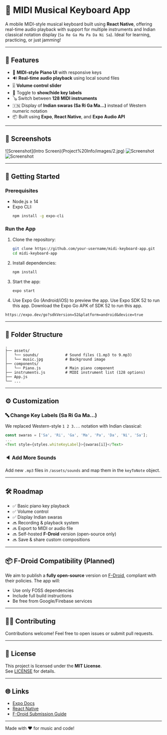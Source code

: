 # 🎹 MIDI Musical Keyboard App

A mobile MIDI-style musical keyboard built using **React Native**, offering real-time audio playback with support for multiple instruments and Indian classical notation display (`Sa Re Ga Ma Pa Da Ni Sa`). Ideal for learning, practicing, or just jamming!

---

## 📱 Features

- 🎼 **MIDI-style Piano UI** with responsive keys
- 🔊 **Real-time audio playback** using local sound files
- 🎚️ **Volume control slider**
- 🎹 Toggle to **show/hide key labels**
- 🪕 Switch between **128 MIDI instruments**
- 🇮🇳 Display of **Indian swaras (Sa Ri Ga Ma...)** instead of Western numeric notation
- 📦 Built using **Expo**, **React Native**, and **Expo Audio API**

---

## 📸 Screenshots

![Screenshot](Intro Screen)(Project%20Info/images/2.jpg)
![Screenshot](Project%20Info/images/3.jpg)
![Screenshot](Project%20Info/images/4.jpg)


---

## 🚀 Getting Started

### Prerequisites

- Node.js ≥ 14
- Expo CLI:  
  ```bash
  npm install -g expo-cli
  ```

### Run the App

1. Clone the repository:
   ```bash
   git clone https://github.com/your-username/midi-keyboard-app.git
   cd midi-keyboard-app
   ```

2. Install dependencies:
   ```bash
   npm install
   ```

3. Start the app:
   ```bash
   expo start
   ```

4. Use Expo Go (Android/iOS) to preview the app.
Use Expo SDK 52 to run this app. Download the Expo Go APK of SDK 52 to run this app. 
 ```
 https://expo.dev/go?sdkVersion=52&platform=android&device=true
 ```
---

## 📁 Folder Structure

```
.
├── assets/
│   └── sounds/            # Sound files (1.mp3 to 9.mp3)
│   └── music.jpg          # Background image
├── components/
│   └── Piano.js           # Main piano component
├── instruments.js         # MIDI instrument list (128 options)
├── App.js
└── ...
```

---

## ⚙️ Customization

### 🔤 Change Key Labels (Sa Ri Ga Ma...)

We replaced Western-style `1 2 3...` notation with Indian classical:
```js
const swaras = ['Sa', 'Ri', 'Ga', 'Ma', 'Pa', 'Da', 'Ni', 'Sa'];
...
<Text style={styles.whiteKeyLabel}>{swaras[i]}</Text>
```

### 🔈 Add More Sounds

Add new `.mp3` files in `/assets/sounds` and map them in the `keyToNote` object.

---

## 🛠️ Roadmap

- ✅ Basic piano key playback
- ✅ Volume control
- ✅ Display Indian swaras
- 🔜 Recording & playback system
- 🔜 Export to MIDI or audio file
- 🔜 Self-hosted **F-Droid** version (open-source only)
- 🔜 Save & share custom compositions

---

## 📦 F-Droid Compatibility (Planned)

We aim to publish a **fully open-source** version on [F-Droid](https://f-droid.org), compliant with their policies. The app will:
- Use only FOSS dependencies
- Include full build instructions
- Be free from Google/Firebase services

---

## 🧑‍💻 Contributing

Contributions welcome! Feel free to open issues or submit pull requests.

---

## 📄 License

This project is licensed under the **MIT License**.  
See [LICENSE](LICENSE) for details.

---

## 🌐 Links

- [Expo Docs](https://docs.expo.dev/)
- [React Native](https://reactnative.dev/)
- [F-Droid Submission Guide](https://f-droid.org/en/docs/Submitting_Apps/)

---

Made with ❤️ for music and code!
